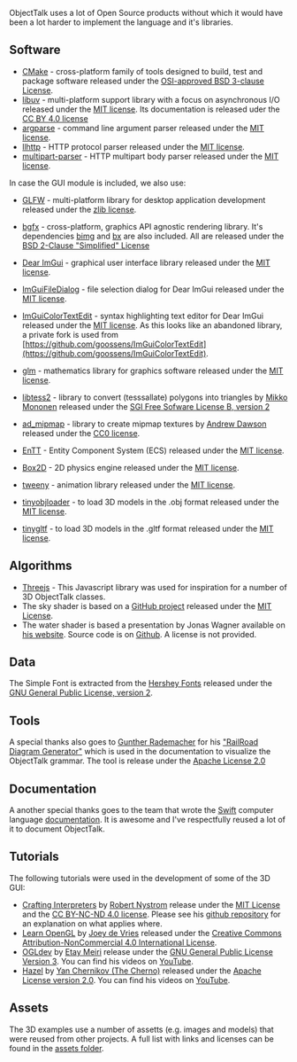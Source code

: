 ObjectTalk uses a lot of Open Source products without which it would have
been a lot harder to implement the language and it's libraries.

## Software

* [CMake](https://cmake.org) - cross-platform family of tools designed to build, test and package software
released under the [OSI-approved BSD 3-clause License](https://gitlab.kitware.com/cmake/cmake/raw/master/Copyright.txt).
* [libuv](https://libuv.org) - multi-platform support library with a focus on asynchronous I/O
released under the [MIT license](https://opensource.org/licenses/MIT). Its documentation is released uder the
[CC BY 4.0 license](https://creativecommons.org/licenses/by/4.0/)
* [argparse](https://github.com/p-ranav/argparse) - command line argument parser
released under the [MIT license](https://opensource.org/licenses/MIT).
* [llhttp](https://llhttp.org) - HTTP protocol parser
released under the [MIT license](https://opensource.org/licenses/MIT).
* [multipart-parser](https://github.com/francoiscolas/multipart-parser) - HTTP multipart body parser
released under the [MIT license](https://opensource.org/licenses/MIT).

In case the GUI module is included, we also use:

* [GLFW](https://www.glfw.org) - multi-platform library for desktop application development
released under the [zlib license](https://opensource.org/licenses/Zlib).
* [bgfx](https://github.com/bkaradzic/bgfx) - cross-platform, graphics API agnostic rendering library. It's dependencies [bimg](https://github.com/bkaradzic/bimg) and [bx](https://github.com/bkaradzic/bx) are also included.
All are released under the [BSD 2-Clause "Simplified" License](https://opensource.org/licenses/BSD-2-Clause)
* [Dear ImGui](https://github.com/ocornut/imgui) - graphical user interface library
released under the [MIT license](https://opensource.org/licenses/MIT).
* [ImGuiFileDialog](https://github.com/aiekick/ImGuiFileDialog) - file selection dialog for Dear ImGui
released under the [MIT license](https://opensource.org/licenses/MIT).
* [ImGuiColorTextEdit](https://github.com/BalazsJako/ImGuiColorTextEdit) - syntax highlighting text editor for Dear ImGui
released under the [MIT license](https://opensource.org/licenses/MIT). As this looks like an abandoned library,
a private fork is used from [https://github.com/goossens/ImGuiColorTextEdit](https://github.com/goossens/ImGuiColorTextEdit).
* [glm](https://github.com/g-truc/glm) - mathematics library for graphics software
released under the [MIT license](https://opensource.org/licenses/MIT).
* [libtess2](https://github.com/memononen/libtess2) - library to convert (tesssallate) polygons into triangles
by [Mikko Mononen](https://github.com/memononen)
released under the [SGI Free Sofware License B, version 2](https://directory.fsf.org/wiki/License:SGI-B-2.0)
* [ad_mipmap](https://github.com/Vavassor/ad_mipmap) - library to create mipmap textures
by [Andrew Dawson](https://vavassor.github.io)
released under the [CC0 license](https://creativecommons.org/publicdomain/zero/1.0/).

* [EnTT](https://github.com/skypjack/entt) - Entity Component System (ECS)
released under the [MIT license](https://opensource.org/licenses/MIT).
* [Box2D](https://box2d.org) - 2D physics engine
released under the [MIT license](https://opensource.org/licenses/MIT).
* [tweeny](https://github.com/mobius3/tweeny) - animation library
released under the [MIT license](https://opensource.org/licenses/MIT).
* [tinyobjloader](https://github.com/tinyobjloader/tinyobjloader) - to load 3D models in the .obj format
released under the [MIT license](https://opensource.org/licenses/MIT).
* [tinygltf](https://github.com/syoyo/tinygltf) - to load 3D models in the .gltf format
released under the [MIT license](https://opensource.org/licenses/MIT).

## Algorithms

* [Threejs](https://threejs.org) - This Javascript library was used for inspiration for a number of 3D ObjectTalk classes.
* The sky shader is based on a [GitHub project](https://github.com/shff/opengl_sky)
released under the [MIT License](https://opensource.org/licenses/MIT).
* The water shader is based a presentation by Jonas Wagner available on
[his website](https://29a.ch/slides/2012/webglwater/).
Source code is on [Github](https://github.com/jwagner/terrain). A license is not provided.

## Data

The Simple Font is extracted from the [Hershey Fonts](https://github.com/kamalmostafa/hershey-fonts)
released under the [GNU General Public License, version 2](https://www.gnu.org/licenses/old-licenses/gpl-2.0.en.html).

## Tools

A special thanks also goes to [Gunther Rademacher](https://github.com/GuntherRademacher) for his
["RailRoad Diagram Generator"](https://www.bottlecaps.de/rr/ui)
which is used in the documentation to visualize the ObjectTalk grammar. The tool is release under the
[Apache License 2.0](http://www.apache.org/licenses/LICENSE-2.0)

## Documentation

A another special thanks goes to the team that wrote the [Swift](https://swift.org) computer language
[documentation](https://swift.org/documentation/). It is awesome and I've respectfully reused a lot of it to document ObjectTalk.

## Tutorials

The following tutorials were used in the development of some of the 3D GUI:

* [Crafting Interpreters](https://www.craftinginterpreters.com) by [Robert Nystrom](http://journal.stuffwithstuff.com)
release under the [MIT License](https://opensource.org/licenses/MIT) and the
[CC BY-NC-ND 4.0 license](https://creativecommons.org/licenses/by-nc-nd/4.0/). Please see his
[github repository](https://github.com/munificent/craftinginterpreters/blob/master/LICENSE) for an explanation on
what applies where.
* [Learn OpenGL](https://learnopengl.com) by [Joey de Vries](http://joeydevries.com/#home) released under the [Creative Commons Attribution-NonCommercial 4.0 International License](https://creativecommons.org/licenses/by-nc/4.0/legalcode).
* [OGLdev](https://ogldev.org/index.html) by [Etay Meiri](https://ogldev.org/contact.html) release under the [GNU General Public License Version 3](https://www.gnu.org/licenses/gpl-3.0.txt). You can find his videos on
[YouTube](https://www.youtube.com/channel/UC7Z1FTCdSln_qFKK95AWplw).
* [Hazel](https://github.com/TheCherno/Hazel) by [Yan Chernikov (The Cherno)]() released under the
[Apache License version 2.0](http://www.apache.org/licenses/LICENSE-2.0). You can find his videos on
[YouTube](https://www.youtube.com/@TheCherno).

## Assets

The 3D examples use a number of assetts (e.g. images and models) that were reused from other projects.
A full list with links and licenses can be found in the [assets folder](examples/3d/assets/README.md).
